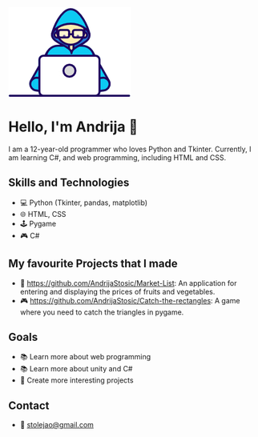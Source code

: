 ![gific](Developer.gif)




# Hello, I'm Andrija 👋



I am a 12-year-old programmer who loves Python and Tkinter. Currently, I am learning C#, and web programming, including HTML and CSS.

## Skills and Technologies
- 💻 Python (Tkinter, pandas, matplotlib)
- 🌐 HTML, CSS
- 🕹️ Pygame
- 🎮 C#

## My favourite Projects that I made
- 📝 https://github.com/AndrijaStosic/Market-List: An application for entering and displaying the prices of fruits and vegetables.
- 🎮 https://github.com/AndrijaStosic/Catch-the-rectangles: A game where you need to catch the triangles in pygame.

## Goals
- 📚 Learn more about web programming
- 📚 Learn more about unity and C#
- 🚀 Create more interesting projects

## Contact
- 📧 stolejao@gmail.com
